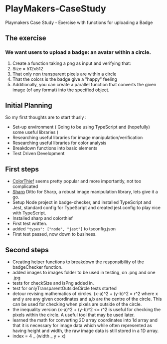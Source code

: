 # PlayMakers-CaseStudy

Playmakers Case Study - Exercise with functions for uploading a Badge

## The exercise

### We want users to upload a badge: an avatar within a circle.

1. Create a function taking a png as input and verifying that:
2. Size = 512x512
3. That only non transparent pixels are within a circle
4. That the colors is the badge give a "happy" feeling
5. Additionally, you can create a parallel function that converts the given image (of any format) into the specified object.

## Initial Planning

So my first thoughts are to start thusly :

- Set-up environment ( Going to be using TypeScript and (hopefully) some useful libraries )
- Researching useful libraries for image manipulation/verification
- Researching useful libraries for color analysis
- Breakdown functions into basic elements
- Test Driven Development

## First steps

- [ColorThief](https://lokeshdhakar.com/projects/color-thief/#examples) seems pretty popular and more importantly, not too complicated
- [Sharp](https://sharp.pixelplumbing.com/) Ditto for Sharp, a robust image manipulation library, lets give it a go.
- Setup Node project in badge-checker, and installed TypeScript and Jest, standard config for TypeScript and created jest.config to play nice with TypeScript.
- Installed sharp and colorthief
- First test written.
- added `"types": ["node", "jest"]` to tsconfig.json
- First test passed, now down to business.

## Second steps

- Creating helper functions to breakdown the responsibility of the badgeChecker function.
- added images to images folder to be used in testing, on .png and one .jpg
- tests for checkSize and isPng added in.
- test for onlyTransparentOutsideCircle tests started
- detour revising mathematics of circles. (x-a)^2 + (y-b)^2 = r^2 where x and y are any given coordinates and a,b are the centre of the circle. This can be used for checking when pixels are outside of the circle.
- the inequality version (x-a)^2 + (y-b)^2 <= r^2 is useful for checking the pixels within the circle. A useful tool that may be used later.
- learned the math for converting 2D array coordinates into 1d array and that it is necessary for image data which while often represented as having height and width, the raw image data is still stored in a 1D array.
- index = 4 _ (width _ y + x)
